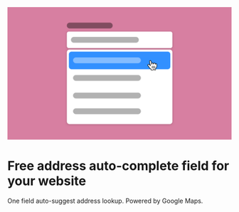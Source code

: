 ![Free address auto-complete field for your website](Preview.png)

# Free address auto-complete field for your website
One field auto-suggest address lookup. Powered by Google Maps.
